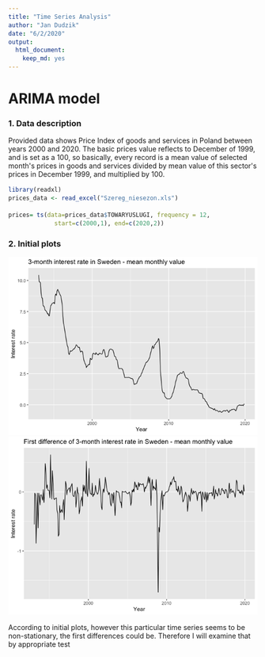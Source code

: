 ```yaml
---
title: "Time Series Analysis"
author: "Jan Dudzik"
date: "6/2/2020"
output: 
  html_document: 
    keep_md: yes
---
```




# ARIMA model

### 1. Data description
Provided data shows Price Index of goods and services in Poland between years 2000 and 2020. The basic prices value reflects to December of 1999, and is set as a 100, so basically, every record is a mean value of selected month's prices in goods and services divided by mean value of this sector's prices in December 1999, and multiplied by 100.


```r
library(readxl)
prices_data <- read_excel("Szereg_niesezon.xls")

prices= ts(data=prices_data$TOWARYUSLUGI, frequency = 12,             
             start=c(2000,1), end=c(2020,2)) 
```

### 2. Initial plots
![](Report_files/figure-html/unnamed-chunk-2-1.png)<!-- -->![](Report_files/figure-html/unnamed-chunk-2-2.png)<!-- -->

According to initial plots, however this particular time series seems to be non-stationary, the first differences could be. Therefore I will examine that by appropriate test
